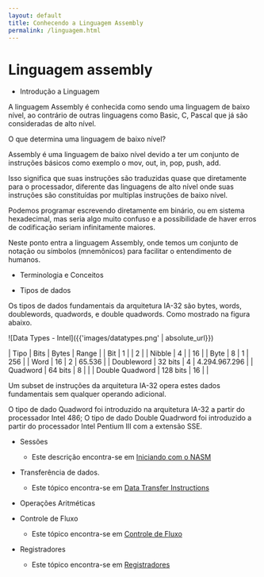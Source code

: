 ```yaml
---
layout: default
title: Conhecendo a Linguagem Assembly
permalink: /linguagem.html
---
```


# Linguagem assembly

* Introdução a Linguagem

A linguagem Assembly é conhecida como sendo uma linguagem de baixo nível, ao contrário de outras linguagens como Basic, C, Pascal que já são consideradas de alto nível.

O que determina uma linguagem de baixo nível?

Assembly é uma linguagem de baixo nível devido a ter um conjunto de instruções básicos como exemplo o mov, out, in, pop, push, add.

Isso significa que suas instruções são traduzidas quase que diretamente para o processador, diferente das linguagens de alto nível onde suas instruções são constituídas por multiplas instruções de baixo nível.

Podemos programar escrevendo diretamente em binário, ou em sistema hexadecimal, mas seria algo muito confuso e a possibilidade de haver erros de codificação seriam infinitamente maiores.

Neste ponto entra a linguagem Assembly, onde temos um conjunto de notação ou símbolos (mnemônicos) para facilitar o entendimento de humanos.

* Terminologia e Conceitos

* Tipos de dados

Os tipos de dados fundamentais da arquitetura IA-32 são bytes, words, doublewords, quadwords, e double quadwords. Como mostrado na figura abaixo.

![Data Types - Intel]({{'images/datatypes.png' | absolute_url}})

| Tipo | Bits | Bytes | Range |
| Bit |  1 | | 2 |
| Nibble | 4 | | 16 |
| Byte | 8 | 1 | 256 |
| Word | 16 | 2 | 65.536 |
| Doubleword | 32 bits | 4 | 4.294.967.296 |
| Quadword | 64 bits | 8 | |
| Double Quadword | 128 bits | 16 | |

Um subset de instruções da arquitetura IA-32 opera estes dados fundamentais sem qualquer operando adicional.

O tipo de dado Quadword foi introduzido na arquitetura IA-32 a partir do processador Intel 486;
O tipo de dado Double Quadrword foi introduzido a partir do processador Intel Pentium III com a extensão SSE.

* Sessões

  * Este descrição encontra-se em [Iniciando com o NASM](/nasm)

* Transferência de dados.

  * Este tópico encontra-se em [Data Transfer Instructions](/data-transfer-instructions)

* Operações Aritméticas

* Controle de Fluxo
  * Este tópico encontra-se em [Controle de Fluxo](/control-transfer-instructions)

* Registradores
  * Este tópico encontra-se em [Registradores](/registradores)
